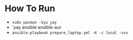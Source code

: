 # How To Run
- `sudo pacman -Syu yay`
- `yay ansible ansible-aur
- `ansible-playbook prepare_laptop.yml -K -c local -vvv`
